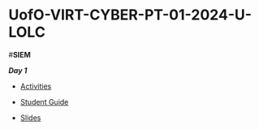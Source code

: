 # UofO-VIRT-CYBER-PT-01-2024-U-LOLC


#**SIEM**

**_Day 1_**

- [Activities](https://git.bootcampcontent.com/University-of-Oregon/UofO-VIRT-CYBER-PT-01-2024-U-LOLC/-/tree/main/19-SIEMs/1/activities?ref_type=heads)

- [Student Guide](https://git.bootcampcontent.com/University-of-Oregon/UofO-VIRT-CYBER-PT-01-2024-U-LOLC/-/blob/main/19-SIEMs/1/StudentGuide.md?ref_type=heads)

- [Slides](https://docs.google.com/presentation/d/1qn75pXWEtDIvneqt0r5FL9-ax6BcMt6LHJf33RthRRU/)
